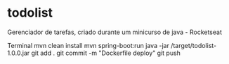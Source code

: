 # todolist
 Gerenciador de tarefas, criado durante um minicurso de java - Rocketseat

Terminal
mvn clean install
mvn spring-boot:run
java -jar /target/todolist-1.0.0.jar
git add .
git commit -m "Dockerfile deploy"
git push